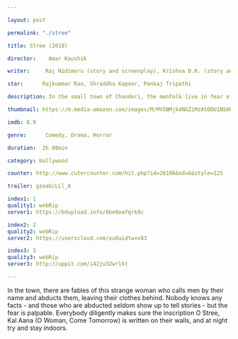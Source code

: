 ```yaml
---

layout: post

permalink: "./stree"

title: Stree (2018)

director:    Amar Kaushik

writer:     Raj Nidimoru (story and screenplay), Krishna D.K. (story and screenplay)

star:      Rajkummar Rao, Shraddha Kapoor, Pankaj Tripathi

description: In the small town of Chanderi, the menfolk live in fear of an evil spirit named "Stree" who abducts men in the night. Based on the urban legend of "Nale Ba" that went viral in Karnataka in the 1990s.

thumbnail: https://m.media-amazon.com/images/M/MV5BMjk4NGZiMzAtODU1NS00MmQ4LWJiNmQtNWU5ZWU4Y2VmNWI0XkEyXkFqcGdeQXVyODE5NzE3OTE@._V1_UY268_CR1,0,182,268_AL__QL50.jpg

imdb: 8.9

genre:      Comedy, Drama, Horror

duration:  2h 08min

category: bollywood

counter: http://www.cutercounter.com/hit.php?id=26106&nd=6&style=125

trailer: gzeaGcLLl_A

index1: 1
quality1: webRip
server1: https://bdupload.info/6be0oafqrk9c

index2: 2
quality2: webRip
server2: https://userscloud.com/xu8aidtwxv83

index3: 3
quality3: webRip
server3: http://uppit.com/i42ju32wrlkt

---
```


In the town, there are fables of this strange woman who calls men by their name and abducts them, leaving their clothes behind. Nobody knows any facts - and those who are abducted seldom show up to tell stories - but the fear is palpable. Everybody diligently makes sure the inscription O Stree, Kal Aana (O Woman, Come Tomorrow) is written on their walls, and at night try and stay indoors.